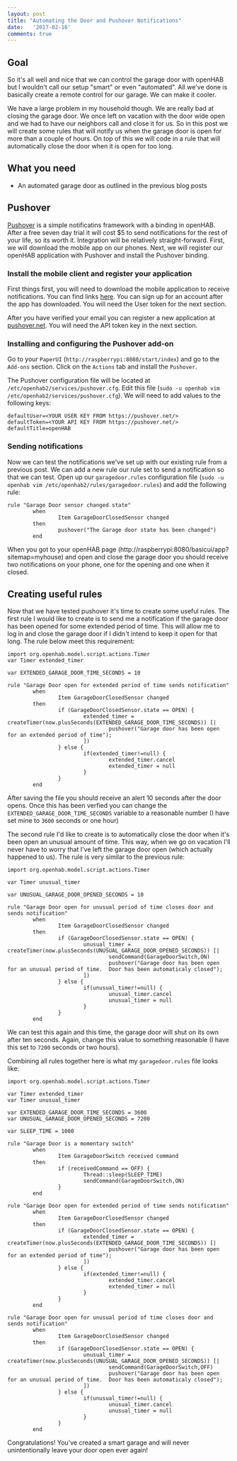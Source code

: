 ```yaml
---
layout: post
title: "Automating the Door and Pushover Notifications"
date:   '2017-02-16'
comments: true
---
```

## Goal
So it's all well and nice that we can control the garage door with openHAB but I wouldn't call our setup "smart" or even "automated".  All we've done is basically create a remote control for our garage.  We can make it cooler.  

We have a large problem in my household though.  We are really bad at closing the garage door.  We once left on vacation with the door wide open and we had to have our neighbors call and close it for us.  So in this post we will create some rules that will notify us when the garage door is open for more than a couple of hours.  On top of this we will code in a rule that will automatically close the door when it is open for too long.

## What you need
* An automated garage door as outlined in the previous blog posts

## Pushover
[Pushover](https://pushover.net/) is a simple notificatins framework with a binding in openHAB. After a free seven day trial it will cost $5 to send notifications for the rest of your life, so its worth it. Integration will be relatively straight-forward.  First, we will download the mobile app on our phones.  Next, we will register our openHAB application with Pushover and install the Pushover binding.

### Install the mobile client and register your application
First things first, you will need to download the mobile application to receive notifications.  You can find links [here](https://pushover.net/clients). You can sign up for an account after the app has downloaded. You will need the User token for the next section.

After you have verified your email you can register a new application at <a href="https://pushover.net">pushover.net</a>.  You will need the API token key in the next section.

### Installing and configuring the Pushover add-on
Go to your `PaperUI` (`http://raspberrypi:8080/start/index`) and go to the `Add-ons` section.  Click on the `Actions` tab and install the `Pushover`.

The Pushover configuration file will be located at `/etc/openhab2/services/pushover.cfg`.  Edit this file (`sudo -u openhab vim /etc/openhab2/services/pushover.cfg`).  We will need to add values to the following keys:

```
defaultUser=<YOUR USER KEY FROM https://pushover.net/>
defaultToken=<YOUR API KEY FROM https://pushover.net/>
defaultTitle=openHAB
```

### Sending notifications
Now we can test the notifications we've set up with our existing rule from a previous post.  We can add a new rule our rule set to send a notification so that we can test.  Open up our `garagedoor.rules` configuration file (`sudo -u openhab vim /etc/openhab2/rules/garagedoor.rules`) and add the following rule:

```
rule "Garage Door sensor changed state"
        when
                Item GarageDoorClosedSensor changed
        then
                pushover("The Garage door state has been changed")
        end
```

When you got to your openHAB page (http://raspberrypi:8080/basicui/app?sitemap=myhouse) and open and close the garage door you should receive two notifications on your phone, one for the opening and one when it closed.

## Creating useful rules
Now that we have tested pushover it's time to create some useful rules.  The first rule I would like to create is to send me a notification if the garage door has been opened for some extended period of time.  This will allow me to log in and close the garage door if I didn't intend to keep it open for that long.  The rule below meet this requirement:

```
import org.openhab.model.script.actions.Timer
var Timer extended_timer

var EXTENDED_GARAGE_DOOR_TIME_SECONDS = 10

rule "Garage Door open for extended period of time sends notification"
        when
                Item GarageDoorClosedSensor changed
        then
                if (GarageDoorClosedSensor.state == OPEN) {
                        extended_timer = createTimer(now.plusSeconds(EXTENDED_GARAGE_DOOR_TIME_SECONDS)) [|
                                pushover("Garage door has been open for an extended period of time");
                        ])
                } else {
                        if(extended_timer!=null) {
                                extended_timer.cancel
                                extended_timer = null
                        }
                }
        end
```

After saving the file you should receive an alert 10 seconds after the door opens.  Once this has been verfied you can change the `EXTENDED_GARAGE_DOOR_TIME_SECONDS` variable to a reasonable number (I have set mine to `3600` seconds or one hour)

The second rule I'd like to create is to automatically close the door when it's been open an unusual amount of time.  This way, when we go on vacation I'll never have to worry that I've left the garage door open (which actually happened to us).  The rule is very similar to the previous rule:

```
import org.openhab.model.script.actions.Timer

var Timer unusual_timer

var UNUSUAL_GARAGE_DOOR_OPENED_SECONDS = 10

rule "Garage Door open for unusual period of time closes door and sends notification"
        when
                Item GarageDoorClosedSensor changed
        then
                if (GarageDoorClosedSensor.state == OPEN) {
                        unusual_timer = createTimer(now.plusSeconds(UNUSUAL_GARAGE_DOOR_OPENED_SECONDS)) [|
                                sendCommand(GarageDoorSwitch,ON)
                                pushover("Garage door has been open for an unusual period of time.  Door has been automaticaly closed");
                        ])
                } else {
                        if(unusual_timer!=null) {
                                unusual_timer.cancel
                                unusual_timer = null
                        }
                }
        end
```

We can test this again and this time, the garage door will shut on its own after ten seconds.  Again, change this value to something reasonable (I have this set to `7200` seconds or two hours).

Combining all rules together here is what my `garagedoor.rules` file looks like:

```
import org.openhab.model.script.actions.Timer

var Timer extended_timer
var Timer unusual_timer

var EXTENDED_GARAGE_DOOR_TIME_SECONDS = 3600
var UNUSUAL_GARAGE_DOOR_OPENED_SECONDS = 7200

var SLEEP_TIME = 1000

rule "Garage Door is a momentary switch"
        when
                Item GarageDoorSwitch received command
        then
                if (receivedCommand == OFF) {
                        Thread::sleep(SLEEP_TIME)
                        sendCommand(GarageDoorSwitch,ON)
                }
        end

rule "Garage Door open for extended period of time sends notification"
        when
                Item GarageDoorClosedSensor changed
        then
                if (GarageDoorClosedSensor.state == OPEN) {
                        extended_timer = createTimer(now.plusSeconds(EXTENDED_GARAGE_DOOR_TIME_SECONDS)) [|
                                pushover("Garage door has been open for an extended period of time");
                        ])
                } else {
                        if(extended_timer!=null) {
                                extended_timer.cancel
                                extended_timer = null
                        }
                }
        end

rule "Garage Door open for unusual period of time closes door and sends notification"
        when
                Item GarageDoorClosedSensor changed
        then
                if (GarageDoorClosedSensor.state == OPEN) {
                        unusual_timer = createTimer(now.plusSeconds(UNUSUAL_GARAGE_DOOR_OPENED_SECONDS)) [|
                                sendCommand(GarageDoorSwitch,OFF)
                                pushover("Garage door has been open for an unusual period of time.  Door has been automaticaly closed");
                        ])
                } else {
                        if(unusual_timer!=null) {
                                unusual_timer.cancel
                                unusual_timer = null
                        }
                }
        end
```

Congratulations!  You've created a smart garage and will never unintentionally leave your door open ever again!
